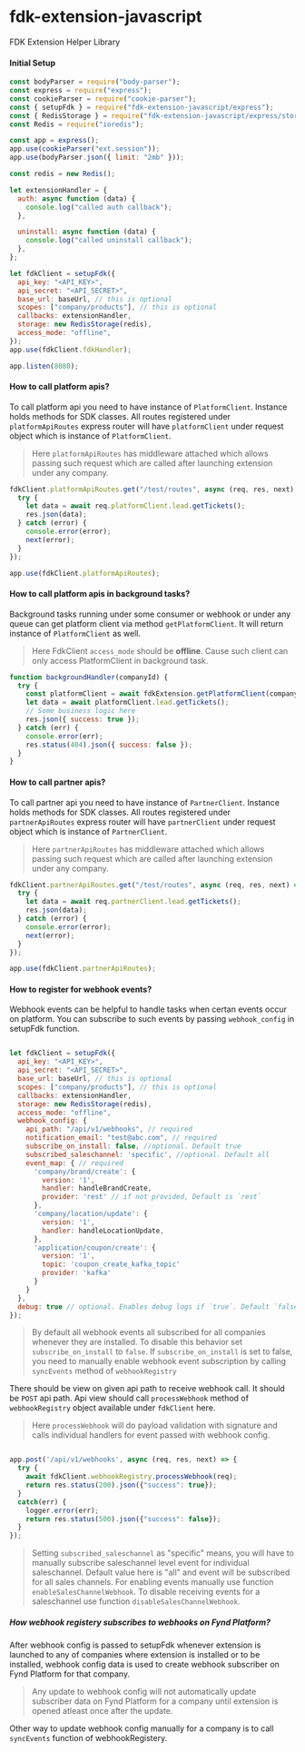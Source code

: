 # fdk-extension-javascript

FDK Extension Helper Library

#### Initial Setup

```javascript
const bodyParser = require("body-parser");
const express = require("express");
const cookieParser = require("cookie-parser");
const { setupFdk } = require("fdk-extension-javascript/express");
const { RedisStorage } = require("fdk-extension-javascript/express/storage");
const Redis = require("ioredis");

const app = express();
app.use(cookieParser("ext.session"));
app.use(bodyParser.json({ limit: "2mb" }));

const redis = new Redis();

let extensionHandler = {
  auth: async function (data) {
    console.log("called auth callback");
  },

  uninstall: async function (data) {
    console.log("called uninstall callback");
  },
};

let fdkClient = setupFdk({
  api_key: "<API_KEY>",
  api_secret: "<API_SECRET>",
  base_url: baseUrl, // this is optional
  scopes: ["company/products"], // this is optional
  callbacks: extensionHandler,
  storage: new RedisStorage(redis),
  access_mode: "offline",
});
app.use(fdkClient.fdkHandler);

app.listen(8080);
```

#### How to call platform apis?

To call platform api you need to have instance of `PlatformClient`. Instance holds methods for SDK classes. All routes registered under `platformApiRoutes` express router will have `platformClient` under request object which is instance of `PlatformClient`.

> Here `platformApiRoutes` has middleware attached which allows passing such request which are called after launching extension under any company.

```javascript
fdkClient.platformApiRoutes.get("/test/routes", async (req, res, next) => {
  try {
    let data = await req.platformClient.lead.getTickets();
    res.json(data);
  } catch (error) {
    console.error(error);
    next(error);
  }
});

app.use(fdkClient.platformApiRoutes);
```

#### How to call platform apis in background tasks?

Background tasks running under some consumer or webhook or under any queue can get platform client via method `getPlatformClient`. It will return instance of `PlatformClient` as well. 

> Here FdkClient `access_mode` should be **offline**. Cause such client can only access PlatformClient in background task.  

```javascript
function backgroundHandler(companyId) {
  try {
    const platformClient = await fdkExtension.getPlatformClient(companyId);
    let data = await platformClient.lead.getTickets();
    // Some business logic here
    res.json({ success: true });
  } catch (err) {
    console.error(err);
    res.status(404).json({ success: false });
  }
}
```

#### How to call partner apis?

To call partner api you need to have instance of `PartnerClient`. Instance holds methods for SDK classes. All routes registered under `partnerApiRoutes` express router will have `partnerClient` under request object which is instance of `PartnerClient`.

> Here `partnerApiRoutes` has middleware attached which allows passing such request which are called after launching extension under any company.

```javascript
fdkClient.partnerApiRoutes.get("/test/routes", async (req, res, next) => {
  try {
    let data = await req.partnerClient.lead.getTickets();
    res.json(data);
  } catch (error) {
    console.error(error);
    next(error);
  }
});

app.use(fdkClient.partnerApiRoutes);
```

#### How to register for webhook events?

Webhook events can be helpful to handle tasks when certan events occur on platform. You can subscribe to such events by passing `webhook_config` in setupFdk function.
 
```javascript

let fdkClient = setupFdk({
  api_key: "<API_KEY>",
  api_secret: "<API_SECRET>",
  base_url: baseUrl, // this is optional
  scopes: ["company/products"], // this is optional
  callbacks: extensionHandler,
  storage: new RedisStorage(redis),
  access_mode: "offline",
  webhook_config: {
    api_path: "/api/v1/webhooks", // required
    notification_email: "test@abc.com", // required
    subscribe_on_install: false, //optional. Default true
    subscribed_saleschannel: 'specific', //optional. Default all
    event_map: { // required
      'company/brand/create': {
        version: '1',
        handler: handleBrandCreate,
        provider: 'rest' // if not provided, Default is `rest`
      },
      'company/location/update': {
        version: '1',
        handler: handleLocationUpdate,
      },
      'application/coupon/create': {
        version: '1',
        topic: 'coupon_create_kafka_topic'
        provider: 'kafka'
      }
    }
  },
  debug: true // optional. Enables debug logs if `true`. Default `false`
});

```
> By default all webhook events all subscribed for all companies whenever they are installed. To disable this behavior set `subscribe_on_install` to `false`. If `subscribe_on_install` is set to false, you need to manually enable webhook event subscription by calling `syncEvents` method of `webhookRegistry`

There should be view on given api path to receive webhook call. It should be `POST` api path. Api view should call `processWebhook` method of `webhookRegistry` object available under `fdkClient` here.

> Here `processWebhook` will do payload validation with signature and calls individual handlers for event passed with webhook config. 

```javascript

app.post('/api/v1/webhooks', async (req, res, next) => {
  try {
    await fdkClient.webhookRegistry.processWebhook(req);
    return res.status(200).json({"success": true});
  }
  catch(err) {
    logger.error(err);
    return res.status(500).json({"success": false});
  }
});

```

> Setting `subscribed_saleschannel` as "specific" means, you will have to manually subscribe saleschannel level event for individual saleschannel. Default value here is "all" and event will be subscribed for all sales channels. For enabling events manually use function `enableSalesChannelWebhook`. To disable receiving events for a saleschannel use function `disableSalesChannelWebhook`. 


##### How webhook registery subscribes to webhooks on Fynd Platform?
After webhook config is passed to setupFdk whenever extension is launched to any of companies where extension is installed or to be installed, webhook config data is used to create webhook subscriber on Fynd Platform for that company. 

> Any update to webhook config will not automatically update subscriber data on Fynd Platform for a company until extension is opened atleast once after the update. 

Other way to update webhook config manually for a company is to call `syncEvents` function of webhookRegistery.   
